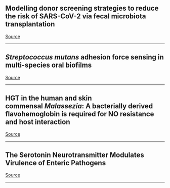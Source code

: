 ## Modelling donor screening strategies to reduce the risk of SARS-CoV-2 via fecal microbiota transplantation

[Source](https://www.biorxiv.org/content/10.1101/2020.06.24.169094v1)

---

## <em>Streptococcus mutans</em>&nbsp;adhesion force sensing in multi-species oral biofilms

[Source](https://doi.org/10.1038/s41522-020-0135-0)

---

## HGT in the human and skin commensal&nbsp;<em>Malassezia</em>: A bacterially derived flavohemoglobin is required for NO resistance and host interaction

[Source](https://doi.org/10.1073/pnas.2003473117)

---

## The Serotonin Neurotransmitter Modulates Virulence of Enteric Pathogens

[Source](https://doi.org/10.1016/j.chom.2020.05.004)

---

